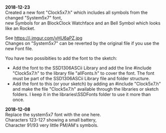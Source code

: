 **2018-12-23**  
Created a new font "Clock5x7.h" which includes all symbols from the changed "System5x7" font,  
new Symbols for an BlockClock Watchface and an Bell Symbol which looks like an Rocket.  

See https://i.imgur.com/vHU6aPZ.jpg  
Changes on "System5x7" can be reverted by the original file if you use the new Font file.  
  
You have two possibities to add the font to the sketch:
* Add the font to the SSD1306ASCii Library and add the line #include "Clock5x7.h" to the library file "allFonts.h" to cover the font. The font must be part of the SSD1306ASCii Library file and folder structure.
* Add the font to this (or your sketch) by adding an #include "Clock5x7.h" and make the file "Clock5x7.h" available through the libraries or sketch folders.  I keep it in the libraries\SSDFonts folder to use it more than once.

**2018-12-08**  
Replace the system5x7 font with the one here.  
Characters 123-127 showing a small battery,  
Character 91/93 very little PM/AM's symbols.
